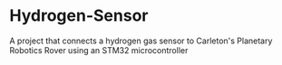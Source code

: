 # Hydrogen-Sensor
A project that connects a hydrogen gas sensor to Carleton's Planetary Robotics Rover using an STM32 microcontroller
